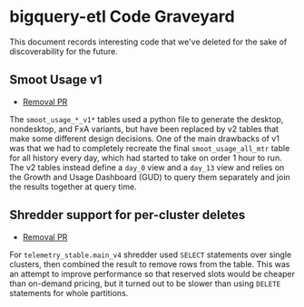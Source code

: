 # bigquery-etl Code Graveyard

This document records interesting code that we've deleted for the sake of discoverability for the future.

## Smoot Usage v1

- [Removal PR](https://github.com/mozilla/bigquery-etl/pull/460)

The `smoot_usage_*_v1*` tables used a python file to generate the desktop,
nondesktop, and FxA variants, but have been replaced by v2 tables that make
some different design decisions. One of the main drawbacks of v1 was that
we had to completely recreate the final `smoot_usage_all_mtr` table for all
history every day, which had started to take on order 1 hour to run. The
v2 tables instead define a `day_0` view and a `day_13` view and relies on
the Growth and Usage Dashboard (GUD) to query them separately and join the
results together at query time.

## Shredder support for per-cluster deletes

- [Removal PR](https://github.com/mozilla/bigquery-etl/pull/733)

For `telemetry_stable.main_v4` shredder used `SELECT` statements over single
clusters, then combined the result to remove rows from the table. This was an
attempt to improve performance so that reserved slots would be cheaper than
on-demand pricing, but it turned out to be slower than using `DELETE`
statements for whole partitions.
